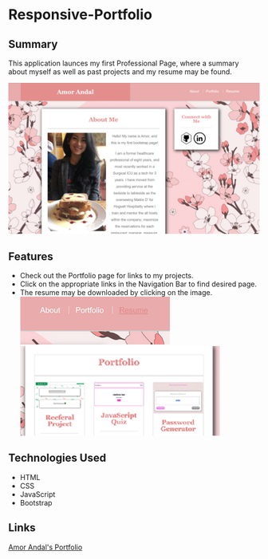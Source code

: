 # Responsive-Portfolio
## Summary
This application launces my first Professional Page, where a summary about myself as well as past projects and my resume may be found.

![Professional Website Preview](assets/images/preview.png)
## Features
* Check out the Portfolio page for links to my projects.
* Click on the appropriate links in the Navigation Bar to find desired page. 
* The resume may be downloaded by clicking on the image.
![NavBar Preview](assets/images/nav.png)
![Portfolio Preview](assets/images/portfolio.png)

## Technologies Used
* HTML
* CSS
* JavaScript
* Bootstrap

## Links
[Amor Andal's Portfolio](https://andal-a.github.io/Responsive-Portfolio/)
